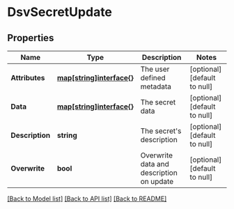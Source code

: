 # DsvSecretUpdate

## Properties
Name | Type | Description | Notes
------------ | ------------- | ------------- | -------------
**Attributes** | [**map[string]interface{}**](interface{}.md) | The user defined metadata | [optional] [default to null]
**Data** | [**map[string]interface{}**](interface{}.md) | The secret data | [optional] [default to null]
**Description** | **string** | The secret&#x27;s description | [optional] [default to null]
**Overwrite** | **bool** | Overwrite data and description on update | [optional] [default to null]

[[Back to Model list]](../README.md#documentation-for-models) [[Back to API list]](../README.md#documentation-for-api-endpoints) [[Back to README]](../README.md)


